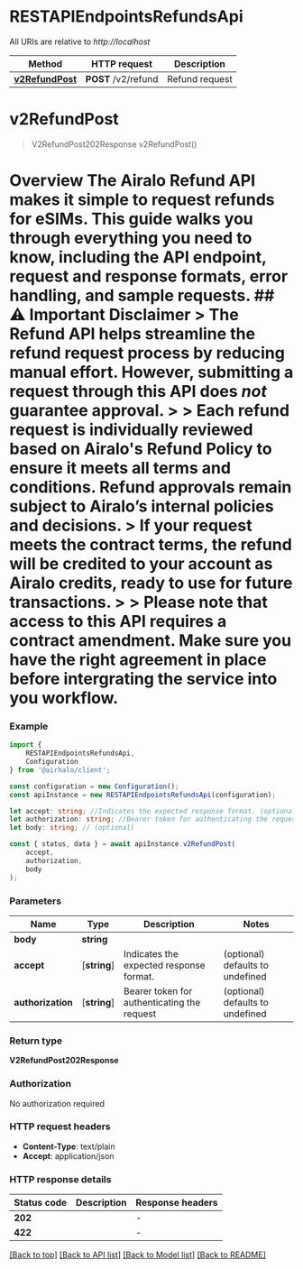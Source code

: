 # RESTAPIEndpointsRefundsApi

All URIs are relative to *http://localhost*

|Method | HTTP request | Description|
|------------- | ------------- | -------------|
|[**v2RefundPost**](#v2refundpost) | **POST** /v2/refund | Refund request|

# **v2RefundPost**
> V2RefundPost202Response v2RefundPost()

# Overview  The Airalo Refund API makes it simple to request refunds for eSIMs. This guide walks you through everything you need to know, including the API endpoint, request and response formats, error handling, and sample requests.  ## ⚠️ Important Disclaimer  > **The Refund API helps streamline the refund request process by reducing manual effort. However, submitting a request through this API does *not* guarantee approval.**   >   > Each refund request is **individually** reviewed based on Airalo\'s Refund Policy to ensure it meets all terms and conditions. Refund approvals remain subject to Airalo’s internal policies and decisions.   >  If your request meets the contract terms, the refund will be credited to your account as Airalo credits, ready to use for future transactions. > > **Please note that access to this API requires a contract amendment.** Make sure you have the right agreement in place before intergrating the service into you workflow.    

### Example

```typescript
import {
    RESTAPIEndpointsRefundsApi,
    Configuration
} from '@airhalo/client';

const configuration = new Configuration();
const apiInstance = new RESTAPIEndpointsRefundsApi(configuration);

let accept: string; //Indicates the expected response format. (optional) (default to undefined)
let authorization: string; //Bearer token for authenticating the request (optional) (default to undefined)
let body: string; // (optional)

const { status, data } = await apiInstance.v2RefundPost(
    accept,
    authorization,
    body
);
```

### Parameters

|Name | Type | Description  | Notes|
|------------- | ------------- | ------------- | -------------|
| **body** | **string**|  | |
| **accept** | [**string**] | Indicates the expected response format. | (optional) defaults to undefined|
| **authorization** | [**string**] | Bearer token for authenticating the request | (optional) defaults to undefined|


### Return type

**V2RefundPost202Response**

### Authorization

No authorization required

### HTTP request headers

 - **Content-Type**: text/plain
 - **Accept**: application/json


### HTTP response details
| Status code | Description | Response headers |
|-------------|-------------|------------------|
|**202** |  |  -  |
|**422** |  |  -  |

[[Back to top]](#) [[Back to API list]](../README.md#documentation-for-api-endpoints) [[Back to Model list]](../README.md#documentation-for-models) [[Back to README]](../README.md)

